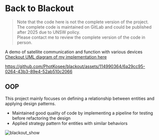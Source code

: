 # Back to Blackout
> Note that the code here is not the complete version of the project. The complete code is maintained on GitLab and could be published after 2025 due to UNSW policy. <br/>
Please contact me to review the complete version of the code in person.

A demo of satellite communication and function with various devices <br/>
[Checkout UML diagram of my implementation here](https://drive.google.com/file/d/1mV0JWhQIZe4L92LekX2HKLVFP1bh0QYj/view?usp=sharing)

https://github.com/PhotKosee/blackout/assets/114990364/6a29cc95-0264-43b3-89e4-52ab510c2066

## OOP
This project mainly focuses on defining a relationship between entities and applying design patterns.

- Maintained good quality of code by implementing a pipeline for testing before refactoring the design
- Applied strategy pattern for entities with similar behaviors

![blackout_show](https://github.com/PhotKosee/blackout/assets/114990364/ac7f81ad-6acb-4a50-8794-6eca01be8abf)
